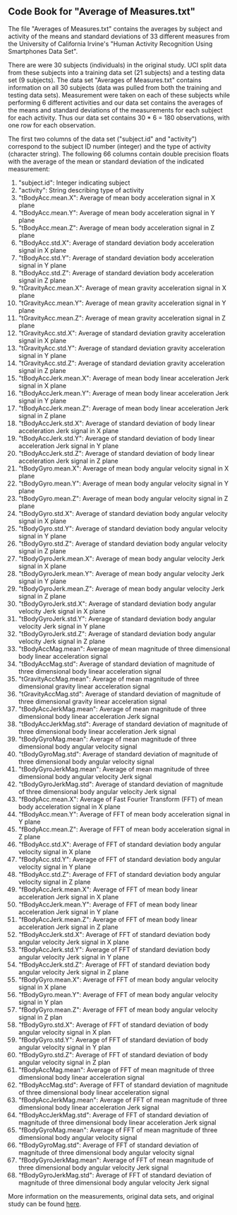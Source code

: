## Code Book for "Average of Measures.txt" ##

The file "Averages of Measures.txt" contains the averages by subject and activity of the means and standard deviations of 33 different measures from the University of California Irvine's "Human Activity Recognition Using Smartphones Data Set".

There are were 30 subjects (individuals) in the original study. UCI split data from these subjects into a training data set (21 subjects) and a testing data set (9 subjects). The data set "Averages of Measures.txt" contains information on all 30 subjects (data was pulled from both the training and testing data sets). Measurement were taken on each of these subjects while performing 6 different activities and our data set contains the averages of the means and standard deviations of the measurements for each subject for each activity. Thus our data set contains 30 * 6 = 180 observations, with one row for each observation.

The first two columns of the data set ("subject.id" and "activity") correspond to the subject ID number (integer) and the type of activity (character string). The following 66 columns contain double precision floats with the average of the mean or standard deviation of the indicated measurement:

1. "subject.id": Integer indicating subject               
2. "activity": String describing type of activity                 
3. "tBodyAcc.mean.X": Average of mean body acceleration signal in X plane        
4. "tBodyAcc.mean.Y": Average of mean body acceleration signal in Y plane           
5. "tBodyAcc.mean.Z": Average of mean body acceleration signal in Z plane           
6. "tBodyAcc.std.X": Average of standard deviation body acceleration signal in X plane            
7. "tBodyAcc.std.Y": Average of standard deviation body acceleration signal in Y plane            
8. "tBodyAcc.std.Z": Average of standard deviation body acceleration signal in Z plane            
9. "tGravityAcc.mean.X": Average of mean gravity acceleration signal in X plane       
10. "tGravityAcc.mean.Y": Average of mean gravity acceleration signal in Y plane       
11. "tGravityAcc.mean.Z": Average of mean gravity acceleration signal in Z plane       
12. "tGravityAcc.std.X": Average of standard deviation gravity acceleration signal in X plane        
13. "tGravityAcc.std.Y": Average of standard deviation gravity acceleration signal in Y plane        
14. "tGravityAcc.std.Z": Average of standard deviation gravity acceleration signal in Z plane        
15. "tBodyAccJerk.mean.X": Average of mean body linear acceleration Jerk signal in X plane     
16. "tBodyAccJerk.mean.Y": Average of mean body linear acceleration Jerk signal in Y plane      
17. "tBodyAccJerk.mean.Z": Average of mean body linear acceleration Jerk signal in Z plane      
18. "tBodyAccJerk.std.X": Average of standard deviation of body linear acceleration Jerk signal in X plane       
19. "tBodyAccJerk.std.Y": Average of standard deviation of body linear acceleration Jerk signal in Y plane        
20. "tBodyAccJerk.std.Z": Average of standard deviation of body linear acceleration Jerk signal in Z plane        
21. "tBodyGyro.mean.X": Average of mean body angular velocity signal in X plane         
22. "tBodyGyro.mean.Y": Average of mean body angular velocity signal in Y plane         
23. "tBodyGyro.mean.Z": Average of mean body angular velocity signal in Z plane         
24. "tBodyGyro.std.X": Average of standard deviation body angular velocity signal in X plane          
25. "tBodyGyro.std.Y": Average of standard deviation body angular velocity signal in Y plane          
26. "tBodyGyro.std.Z": Average of standard deviation body angular velocity signal in Z plane          
27. "tBodyGyroJerk.mean.X": Average of mean body angular velocity Jerk signal in X plane      
28. "tBodyGyroJerk.mean.Y": Average of mean body angular velocity Jerk signal in Y plane     
29. "tBodyGyroJerk.mean.Z": Average of mean body angular velocity Jerk signal in Z plane     
30. "tBodyGyroJerk.std.X": Average of standard deviation body angular velocity Jerk signal in X plane      
31. "tBodyGyroJerk.std.Y": Average of standard deviation body angular velocity Jerk signal in Y plane      
32. "tBodyGyroJerk.std.Z": Average of standard deviation body angular velocity Jerk signal in Z plane      
33. "tBodyAccMag.mean": Average of mean magnitude of three dimensional body linear acceleration signal         
34. "tBodyAccMag.std": Average of standard deviation of magnitude of three dimensional body linear acceleration signal           
35. "tGravityAccMag.mean": Average of mean magnitude of three dimensional gravity linear acceleration signal       
36. "tGravityAccMag.std": Average of standard deviation of magnitude of three dimensional gravity linear acceleration signal       
37. "tBodyAccJerkMag.mean": Average of mean magnitude of three dimensional body linear acceleration Jerk signal     
38. "tBodyAccJerkMag.std": Average of standard deviation of magnitude of three dimensional body linear acceleration Jerk signal        
39. "tBodyGyroMag.mean": Average of mean magnitude of three dimensional body angular velocity signal        
40. "tBodyGyroMag.std": Average of standard deviation of magnitude of three dimensional body angular velocity signal          
41. "tBodyGyroJerkMag.mean": Average of mean magnitude of three dimensional body angular velocity Jerk signal     
42. "tBodyGyroJerkMag.std": Average of standard deviation of magnitude of three dimensional body angular velocity Jerk signal     
43. "fBodyAcc.mean.X": Average of Fast Fourier Transform (FFT) of mean body acceleration signal in X plane         
44. "fBodyAcc.mean.Y": Average of FFT of mean body acceleration signal in Y plane         
45. "fBodyAcc.mean.Z": Average of FFT of mean body acceleration signal in Z plane         
46. "fBodyAcc.std.X": Average of FFT of standard deviation body angular velocity signal in X plane          
47. "fBodyAcc.std.Y": Average of FFT of standard deviation body angular velocity signal in Y plane          
48. "fBodyAcc.std.Z": Average of FFT of standard deviation body angular velocity signal in Z plane          
49. "fBodyAccJerk.mean.X": Average of FFT of mean body linear acceleration Jerk signal in X plane     
50. "fBodyAccJerk.mean.Y": Average of FFT of mean body linear acceleration Jerk signal in Y plane     
51. "fBodyAccJerk.mean.Z": Average of FFT of mean body linear acceleration Jerk signal in Z plane     
52. "fBodyAccJerk.std.X": Average of FFT of standard deviation body angular velocity Jerk signal in X plane      
53. "fBodyAccJerk.std.Y": Average of FFT of standard deviation body angular velocity Jerk signal in Y plane      
54. "fBodyAccJerk.std.Z": Average of FFT of standard deviation body angular velocity Jerk signal in Z plane      
55. "fBodyGyro.mean.X": Average of FFT of mean body angular velocity signal in X plane        
56. "fBodyGyro.mean.Y": Average of FFT of mean body angular velocity signal in Y plan        
57. "fBodyGyro.mean.Z": Average of FFT of mean body angular velocity signal in Z plan        
58. "fBodyGyro.std.X": Average of FFT of standard deviation of body angular velocity signal in X plan        
59. "fBodyGyro.std.Y": Average of FFT of standard deviation of body angular velocity signal in Y plan          
60. "fBodyGyro.std.Z": Average of FFT of standard deviation of body angular velocity signal in Z plan          
61. "fBodyAccMag.mean": Average of FFT of mean magnitude of three dimensional body linear acceleration signal        
62. "fBodyAccMag.std": Average of FFT of standard deviation of magnitude of three dimensional body linear acceleration signal         
63. "fBodyAccJerkMag.mean": Average of FFT of mean magnitude of three dimensional body linear acceleration Jerk signal
64. "fBodyAccJerkMag.std": Average of FFT of standard deviation of magnitude of three dimensional body linear acceleration Jerk signal  
65. "fBodyGyroMag.mean": Average of FFT of mean magnitude of three dimensional body angular velocity signal   
66. "fBodyGyroMag.std": Average of FFT of standard deviation of magnitude of three dimensional body angular velocity signal    
67. "fBodyGyroJerkMag.mean": Average of FFT of mean magnitude of three dimensional body angular velocity Jerk signal 
68. "fBodyGyroJerkMag.std": Average of FFT of standard deviation of magnitude of three dimensional body angular velocity Jerk signal

More information on the measurements, original data sets, and original study can be found [here](http://archive.ics.uci.edu/ml/datasets/Human+Activity+Recognition+Using+Smartphones).